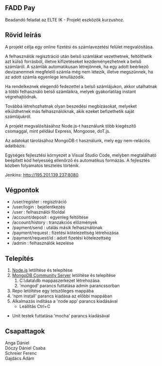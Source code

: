 FADD Pay
------
Beadandó feladat az ELTE IK - Projekt eszközök kurzushoz.

Rövid leírás
------

A projekt célja egy online fizetési és számlavezetési felület megvalósítása.

A felhasználók regisztráció után belső számlákat vezethetnek, feltölthetik azt külső forrásból, illetve kifizetéseket kezdeményezhetnek a belső számláról. A számlák automatikusan létrejönnek, ha egy adott beérkező devizanemnek megfelelő számla még nem létezik, illetve megszűnnek, ha az adott számla egyenlege lenullázódik. 

Ha rendelkeznek elegendő fedezettel a belső számlájukon, akkor utalhatnak a többi felhasználó belső számláikra, melyek gyakorlatilag instant végrehajtódnak.

Továbbá létrehozhatnak olyan beszedési megbízásokat, melyeket elküldhetnek más felhasználóknak, akik ezeket befizethetik saját számlájukról.

A projekt megvalósításához Node.js-t használunk több kiegészítő csomaggal, mint például Express, Mongoose, doT.js.

Az adatokat tárolásához MongoDB-t használunk, mely egy nem-relációs adatbázis.

Egységes fejlesztési környezet a Visual Studio Code, melyben megtalálható beépített kód helyesség ellenőrző és automatikus formázás.
A fejlesztés közben folyamatos tesztelés történik.

Jenkins: http://195.201.139.237:8080

Végpontok
------
- /user/register : regisztráció
- /user/login : bejelentkezés
- /user : felhasználói főoldal
- /account/deposit : egyenleg feltöltése
- /account/history : tranzakciós előzmények
- /payment/send : utalás másik felhasználónak
- /payment/request : fizetési kötelezettség létrehozása
- /payment/request/id : adott fizetési kötelezettség
- /admin : felhasználók kezelése

Telepítés
------
1. [Node.js](https://nodejs.org/en/) letöltése és telepítése
2. [MongoDB Community Server](https://www.mongodb.com/download-center) letöltése és telepítése
    1. C:\data\db mappaszerkezet létrehozása
    2. 'mongod' parancs futtatása admin parancssorban
3. Repo letöltése egy tetszőleges mappába
4. 'npm install' parancs kiadása az előbbi mappában
5. Alkalmazás indítása a 'node app' parancs kiadásával
    - Leállítás Ctrl+C
- Unit testek futtatása 'mocha' parancs kiadásával

Csapattagok
------
Anga Dániel  
Dóczy Dániel Csaba  
Schreier Ferenc  
Gajdács Ádám  
